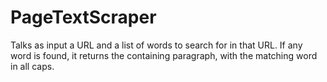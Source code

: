 # PageTextScraper
Talks as input a URL and a list of words to search for in that URL. If any word is found, it returns the containing paragraph, with the matching word in all caps.

